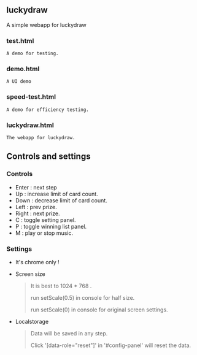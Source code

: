 luckydraw
------------------------------------------
A simple webapp for luckydraw

### test.html
	A demo for testing.

### demo.html
	A UI demo

### speed-test.html
	A demo for efficiency testing.

### luckydraw.html
	The webapp for luckydraw.


Controls and settings
------------------------------------------

### Controls

- Enter : next step
- Up : increase limit of card count.
- Down : decrease limit of card count.
- Left : prev prize.
- Right : next prize.
- C : toggle setting panel.
- P : toggle winning list panel.
- M : play or stop music.


### Settings

- It's chrome only !

- Screen size
	> It is best to 1024 * 768 .
	>
	> run setScale(0.5) in console for half size.
	>
	> run setScale(0) in console for original screen settings.

- Localstorage
	> Data will be saved in any step.
	>
	> Click '[data-role="reset"]' in '#config-panel' will reset the data.



